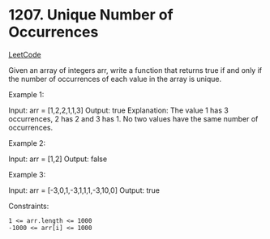 # 1207. Unique Number of Occurrences

[LeetCode](https://leetcode.com/problems/unique-number-of-occurrences/)

Given an array of integers arr, write a function that returns true if and only if the number of occurrences of each value in the array is unique.



Example 1:

Input: arr = [1,2,2,1,1,3]
Output: true
Explanation: The value 1 has 3 occurrences, 2 has 2 and 3 has 1. No two values have the same number of occurrences.

Example 2:

Input: arr = [1,2]
Output: false

Example 3:

Input: arr = [-3,0,1,-3,1,1,1,-3,10,0]
Output: true



Constraints:

    1 <= arr.length <= 1000
    -1000 <= arr[i] <= 1000
